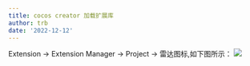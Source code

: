```yaml
---
title: cocos creator 加载扩展库
author: trb
date: '2022-12-12'
---
```


Extension -> Extension Manager -> Project -> 雷达图标,如下图所示：
![](https://jinchen-chuyang.github.io/blog/cocos/00000_load_extension.png)